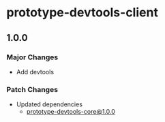 # prototype-devtools-client

## 1.0.0

### Major Changes

- Add devtools

### Patch Changes

- Updated dependencies
  - prototype-devtools-core@1.0.0
